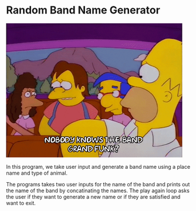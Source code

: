 # Random Band Name Generator

![Band kids](../../GIFs/giphy_band.gif)


In this program, we take user input and generate a band name using a place name and type of animal. 

The programs takes two user inputs for the name of the band and prints out the name of the band by concatinating the names. The play again loop asks the user if they want to generate a new name or if they are satisfied and want to exit.

